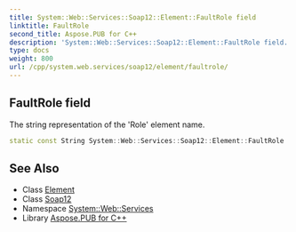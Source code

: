 ```yaml
---
title: System::Web::Services::Soap12::Element::FaultRole field
linktitle: FaultRole
second_title: Aspose.PUB for C++
description: 'System::Web::Services::Soap12::Element::FaultRole field. The string representation of the ''Role'' element name in C++.'
type: docs
weight: 800
url: /cpp/system.web.services/soap12/element/faultrole/
---
```

## FaultRole field


The string representation of the 'Role' element name.

```cpp
static const String System::Web::Services::Soap12::Element::FaultRole
```

## See Also

* Class [Element](../)
* Class [Soap12](../../)
* Namespace [System::Web::Services](../../../)
* Library [Aspose.PUB for C++](../../../../)
